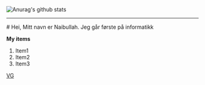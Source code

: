 ![Anurag's github stats](https://github-readme-stats.vercel.app/api?username=Nakib22)


<hr>
# Hei, Mitt navn er Naibullah. Jeg går første på informatikk

**My items**
<br>
1. Item1
2. Item2
3. Item3

[VG](https://www.vg.no/)


